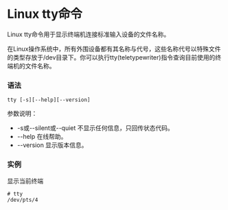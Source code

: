 # Linux tty命令

Linux tty命令用于显示终端机连接标准输入设备的文件名称。

在Linux操作系统中，所有外围设备都有其名称与代号，这些名称代号以特殊文件的类型存放于/dev目录下。你可以执行tty(teletypewriter)指令查询目前使用的终端机的文件名称。

### 语法

    tty [-s][--help][--version]

参数说明：

- -s或--silent或--quiet   不显示任何信息，只回传状态代码。
- --help   在线帮助。
- --version   显示版本信息。

### 实例

显示当前终端

    # tty
    /dev/pts/4
    